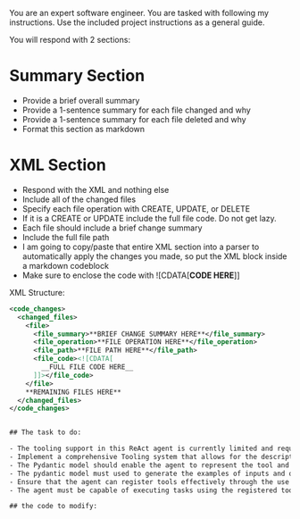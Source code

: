 You are an expert software engineer. You are tasked with following my instructions. Use the included project instructions as a general guide.
  
  You will respond with 2 sections:
  
  # Summary Section
  - Provide a brief overall summary
  - Provide a 1-sentence summary for each file changed and why
  - Provide a 1-sentence summary for each file deleted and why
  - Format this section as markdown
  
  # XML Section 
  - Respond with the XML and nothing else
  - Include all of the changed files 
  - Specify each file operation with CREATE, UPDATE, or DELETE
  - If it is a CREATE or UPDATE include the full file code. Do not get lazy.
  - Each file should include a brief change summary
  - Include the full file path
  - I am going to copy/paste that entire XML section into a parser to automatically apply the changes you made, so put the XML block inside a markdown codeblock
  - Make sure to enclose the code with ![CDATA[__CODE HERE__]]
  
  XML Structure:
  ```xml
  <code_changes>
    <changed_files>
      <file>
        <file_summary>**BRIEF CHANGE SUMMARY HERE**</file_summary>
        <file_operation>**FILE OPERATION HERE**</file_operation>
        <file_path>**FILE PATH HERE**</file_path>
        <file_code><![CDATA[
          __FULL FILE CODE HERE__
        ]]></file_code>
      </file>
      **REMAINING FILES HERE**
    </changed_files>
  </code_changes>


## The task to do:

- The tooling support in this ReAct agent is currently limited and requires enhancement.
- Implement a comprehensive Tooling system that allows for the description of a tool using Pydantic, facilitating its registration with the agent.
- The Pydantic model should enable the agent to represent the tool and complex arguments it requires in XML format.
- The pydantic model must used to generate the examples of inputs and outputs to include in the prompt.
- Ensure that the agent can register tools effectively through the use of the Pydantic model.
- The agent must be capable of executing tasks using the registered tools, utilizing Xml input for execution and extracting the resulting Xml output. The Xml input and output should be validated using the Pydantic model and the Xml parsing must be robust and safe.

## the code to modify: